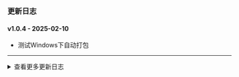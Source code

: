 ### 更新日志

#### v1.0.4 - 2025-02-10
* 测试Windows下自动打包
---

<details onclose>



#### v1.0.3 - 2023-08-10
* 解决TypeError: paintCanvas() takes exactly 1 positional argument (2 given)
---


#### v1.0.2 - 2023-08-10
* 解决json文件中image_path字段错误,导致程序闪退的bug
* Git Action自动打包
---

<summary>查看更多更新日志</summary>

</details>

